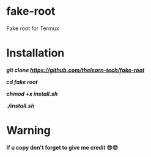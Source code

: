 # fake-root
Fake root for Termux

# Installation

***git clone https://github.com/thelearn-tech/fake-root***

***cd fake root***

***chmod +x install.sh***

***./install.sh***

# Warning 
**If u copy don't forget to give me credit 😎😎**
